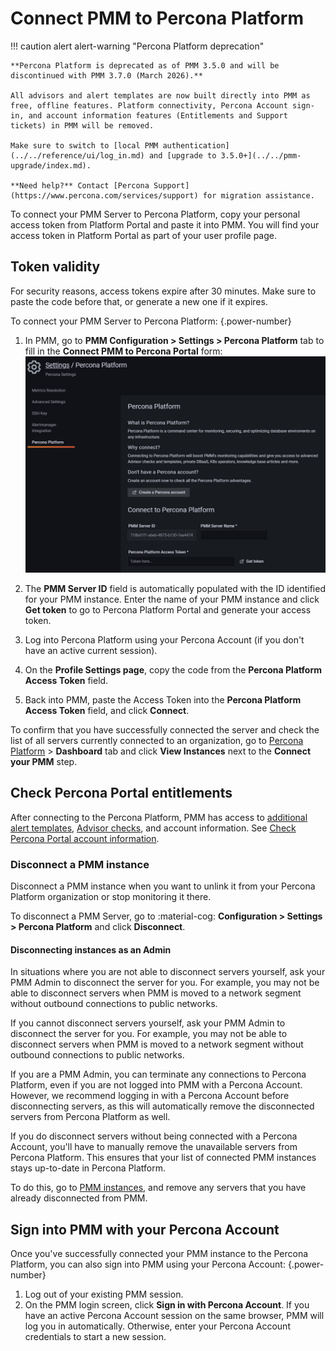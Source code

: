 # Connect PMM to Percona Platform

!!! caution alert alert-warning "Percona Platform deprecation"
    
    **Percona Platform is deprecated as of PMM 3.5.0 and will be discontinued with PMM 3.7.0 (March 2026).**
    
    All advisors and alert templates are now built directly into PMM as free, offline features. Platform connectivity, Percona Account sign-in, and account information features (Entitlements and Support tickets) in PMM will be removed. 
    
    Make sure to switch to [local PMM authentication](../../reference/ui/log_in.md) and [upgrade to 3.5.0+](../../pmm-upgrade/index.md).
    
    **Need help?** Contact [Percona Support](https://www.percona.com/services/support) for migration assistance.

To connect your PMM Server to Percona Platform, copy your personal access token from Platform Portal and paste it into PMM. You will find your access token in Platform Portal as part of your user profile page.

## Token validity

For security reasons, access tokens expire after 30 minutes. Make sure to paste the code before that, or generate a new one if it expires.

To connect your PMM Server to Percona Platform:
{.power-number}

1. In PMM, go to **PMM Configuration > Settings > Percona Platform** tab to fill in the **Connect PMM to Percona Portal** form: ![Percona_Platform_Login](../../images/PMM_Settings_Percona_Platform_Login.png)

2. The **PMM Server ID** field is automatically populated with the ID identified for your PMM instance. Enter the name of your PMM instance and click **Get token** to go to Percona Platform Portal and generate your access token.
3. Log into Percona Platform using your Percona Account (if you don't have an active current session).
4. On the **Profile Settings page**, copy the code from the **Percona Platform Access Token** field.
5. Back into PMM, paste the Access Token into the **Percona Platform Access Token** field, and click  **Connect**.

To confirm that you have successfully connected the server and check the list of all servers currently connected to an organization, go to [Percona Platform](https://portal.percona.com) > **Dashboard** tab and click **View Instances** next to the **Connect your PMM** step.

## Check Percona Portal entitlements

After connecting to the Percona Platform, PMM has access to [additional alert templates](../../alert/templates_list.md), [Advisor checks](../../advisors/advisor-details.md), and account information. See [Check Percona Portal account information](account-info.md).


### Disconnect a PMM instance

Disconnect a PMM instance when you want to unlink it from your Percona Platform organization or stop monitoring it there.

To disconnect a PMM Server, go to :material-cog: **Configuration > Settings > Percona Platform** and click **Disconnect**.

#### Disconnecting instances as an Admin

In situations where you are not able to disconnect servers yourself, ask your PMM Admin to disconnect the server for you. For example, you may not be able to disconnect servers when PMM is moved to a network segment without outbound connections to public networks.

If you cannot disconnect servers yourself, ask your PMM Admin to disconnect the server for you. For example, you may not be able to disconnect servers when PMM is moved to a network segment without outbound connections to public networks.

If you are a PMM Admin, you can terminate any connections to Percona Platform, even if you are not logged into PMM with a Percona Account. However, we recommend logging in with a Percona Account before disconnecting servers, as this will automatically remove the disconnected servers from Percona Platform as well. 

If you do disconnect servers without being connected with a Percona Account, you'll have to manually remove the unavailable servers from Percona Platform. This ensures that your list of connected PMM instances stays up-to-date in Percona Platform. 

To do this, go to [PMM instances](https://portal.percona.com/login), and remove any servers that you have already disconnected from PMM.


## Sign into PMM with your Percona Account
Once you've successfully connected your PMM instance to the Percona Platform, you can also sign into PMM using your Percona Account:
{.power-number}

1. Log out of your existing PMM session.
2. On the PMM login screen, click **Sign in with Percona Account**.
 If you have an active Percona Account session on the same browser, PMM will log you in automatically. Otherwise, enter your Percona Account credentials to start a new session.

